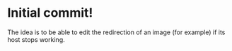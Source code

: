 # Initial commit!

The idea is to be able to edit the redirection of an image (for example) if its host stops working.